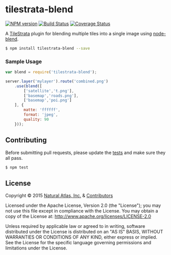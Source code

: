 # tilestrata-blend
[![NPM version](http://img.shields.io/npm/v/tilestrata-blend.svg?style=flat)](https://www.npmjs.org/package/tilestrata-blend)
[![Build Status](http://img.shields.io/travis/naturalatlas/tilestrata-blend/master.svg?style=flat)](https://travis-ci.org/naturalatlas/tilestrata-blend)
[![Coverage Status](http://img.shields.io/coveralls/naturalatlas/tilestrata-blend/master.svg?style=flat)](https://coveralls.io/r/naturalatlas/tilestrata-blend)

A [TileStrata](https://github.com/naturalatlas/tilestrata) plugin for blending multiple tiles into a single image using [node-blend](https://www.npmjs.com/package/blend).

```sh
$ npm install tilestrata-blend --save
```

### Sample Usage

```js
var blend = require('tilestrata-blend');

server.layer('mylayer').route('combined.png')
    .use(blend([
        ['satellite','t.png'],
        ['basemap','roads.png'],
        ['basemap','poi.png']
    ], {
        matte: 'ffffff',
        format: 'jpeg',
        quality: 90
    }));
```

## Contributing

Before submitting pull requests, please update the [tests](test) and make sure they all pass.

```sh
$ npm test
```

## License

Copyright &copy; 2015 [Natural Atlas, Inc.](https://github.com/naturalatlas) & [Contributors](https://github.com/naturalatlas/tilestrata-blend/graphs/contributors)

Licensed under the Apache License, Version 2.0 (the "License"); you may not use this file except in compliance with the License. You may obtain a copy of the License at: http://www.apache.org/licenses/LICENSE-2.0

Unless required by applicable law or agreed to in writing, software distributed under the License is distributed on an "AS IS" BASIS, WITHOUT WARRANTIES OR CONDITIONS OF ANY KIND, either express or implied. See the License for the specific language governing permissions and limitations under the License.
